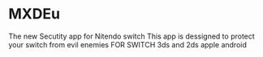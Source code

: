 # MXDEu
The new Secutity app for Nitendo switch
This app is dessigned to protect your switch from evil enemies
FOR SWITCH 3ds and 2ds apple android
